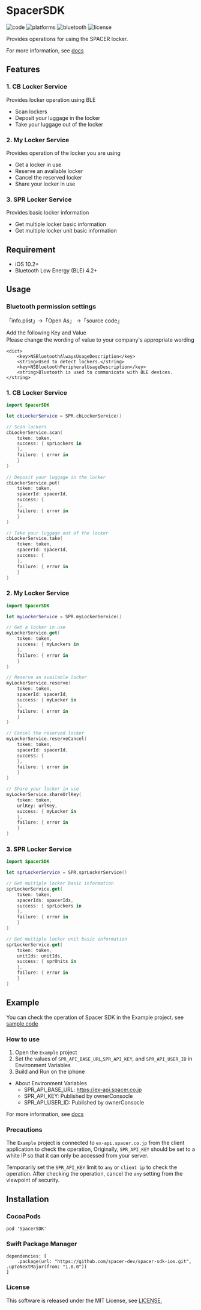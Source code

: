 # SpacerSDK

![code](https://img.shields.io/badge/Swift-5.0%2B-orange)
![platforms](https://img.shields.io/badge/IOS-10.2%2B-orange)
![bluetooth](https://img.shields.io/badge/bluetooth-4.2%2B-brightgreen)
![license](https://img.shields.io/github/license/spacer-dev/spacer-sdk-ios)


Provides operations for using the SPACER locker.

For more information, see [docs](https://rogue-flight-1e9.notion.site/SPACER-API-5d3f6b8831be484e94497ac822099270)

## Features

### 1. CB Locker Service

Provides locker operation using BLE

- Scan lockers
- Deposit your luggage in the locker
- Take your luggage out of the locker

### 2. My Locker Service

Provides operation of the locker you are using

- Get a locker in use
- Reserve an available locker
- Cancel the reserved locker
- Share your locker in use

### 3. SPR Locker Service

Provides basic locker information

- Get multiple locker basic information
- Get multiple locker unit basic information  
  
## Requirement

- iOS 10.2+
- Bluetooth Low Energy (BLE) 4.2+

## Usage

### Bluetooth permission settings

「info.plist」→「Open As」 →「source code」　　

Add the following Key and Value           
Please change the wording of value to your company's appropriate wording　　

```
<dict>
    <key>NSBluetoothAlwaysUsageDescription</key>
    <string>Used to detect lockers.</string>
    <key>NSBluetoothPeripheralUsageDescription</key>
    <string>Bluetooth is used to communicate with BLE devices.</string>
```

### 1. CB Locker Service

```swift
import SpacerSDK

let cbLockerService = SPR.cbLockerService()

// Scan lockers
cbLockerService.scan(
    token: token,
    success: { sprLockers in
    },
    failure: { error in
    }
)
   
// Deposit your luggage in the locker    
cbLockerService.put(
    token: token,
    spacerId: spacerId,
    success: {
    },
    failure: { error in
    }
)

// Take your luggage out of the locker   
cbLockerService.take(
    token: token,
    spacerId: spacerId,
    success: {
    },
    failure: { error in
    }
)
```

### 2. My Locker Service

```swift
import SpacerSDK

let myLockerService = SPR.myLockerService()

// Get a locker in use
myLockerService.get(
    token: token,
    success: { myLockers in
    },
    failure: { error in
    }
)

// Reserve an available locker
myLockerService.reserve(
    token: token,
    spacerId: spacerId,
    success: { myLocker in
    },
    failure: { error in
    }
)

// Cancel the reserved locker
myLockerService.reserveCancel(
    token: token,
    spacerId: spacerId,
    success: {
    },
    failure: { error in
    }
)

// Share your locker in use
myLockerService.shareUrlKey(
    token: token,
    urlKey: urlKey,
    success: { myLocker in
    },
    failure: { error in
    }
)
```

### 3. SPR Locker Service

```swift
import SpacerSDK

let sprLockerService = SPR.sprLockerService()

// Get multiple locker basic information
sprLockerService.get(
    token: token,
    spacerIds: spacerIds,
    success: { sprLockers in
    },
    failure: { error in
    }
)

// Get multiple locker unit basic information
sprLockerService.get(
    token: token,
    unitIds: unitIds,
    success: { sprUnits in
    },
    failure: { error in
    }
)

```

## Example

You can check the operation of Spacer SDK in the Example project. see [sample code](https://github.com/spacer-dev/spacer-sdk-ios/tree/master/Example/Sources)    

### How to use

1. Open the `Example` project
2. Set the values of `SPR_API_BASE_URL`,`SPR_API_KEY`, and `SPR_API_USER_ID` in Environment Variables
3. Build and Run on the iphone

- About Environment Variables
    - SPR_API_BASE_URL: https://ex-api.spacer.co.jp
    - SPR_API_KEY: Published by ownerConsocle
    - SPR_API_USER_ID: Published by ownerConsocle

For more information, see [docs](https://rogue-flight-1e9.notion.site/SPACER-API-5d3f6b8831be484e94497ac822099270)

### Precautions

The `Example` project is connected to `ex-api.spacer.co.jp` from the client application to check the operation,
Originally, `SPR_API_KEY` should be set to a white IP so that it can only be accessed from your server.

Temporarily set the `SPR_API_KEY` limit to `any` or `client ip` to check the operation.
After checking the operation, cancel the `any` setting from the viewpoint of security.

## Installation

### CocoaPods

```
pod 'SpacerSDK'
```

### Swift Package Manager

```
dependencies: [
    .package(url: "https://github.com/spacer-dev/spacer-sdk-ios.git", .upToNextMajor(from: "1.0.0"))
]
```

### License
This software is released under the MIT License, see [LICENSE.](https://github.com/spacer-dev/spacer-sdk-ios/blob/master/LICENSE)
